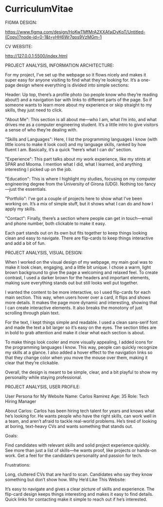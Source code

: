# CurriculumVitae

FIGMA DESIGN:

https://www.figma.com/design/HoKwTMfMrA2XXAfajDyKpT/Untitled-(Copy)?node-id=0-1&t=yHH6Wr7qos9VzMGm-1

CV WEBSITE:

http://127.0.0.1:5500/index.html

PROJECT ANALYSIS, INFORMATION ARCHITECTURE: 

For my project, I’ve set up the webpage so it flows nicely and makes it super easy for anyone visiting to find what they're looking for. It’s a one-page design where everything is divided into simple sections:

Header: Up top, there’s a profile photo (so people know who they’re reading about!) and a navigation bar with links to different parts of the page. So if someone wants to learn more about my experience or skip straight to my skills, they just need to click.

"About Me": This section is all about me—who I am, what I’m into, and what drives me as a computer engineering student. It’s a little intro to give visitors a sense of who they’re dealing with.

"Skills and Languages": Here, I list the programming languages I know (with little icons to make it look cool) and my language skills, ranked by how fluent I am. Basically, it’s a quick “here’s what I can do” section.

"Experience": This part talks about my work experience, like my stints at SPAR and Mooma. I mention what I did, what I learned, and anything interesting I picked up on the job.

"Education": This is where I highlight my studies, focusing on my computer engineering degree from the University of Girona (UDG). Nothing too fancy—just the essentials.

"Portfolio": I’ve got a couple of projects here to show what I’ve been working on. It’s a mix of simple stuff, but it shows what I can do and how I apply my skills.

"Contact": Finally, there’s a section where people can get in touch—email and phone number, both clickable to make it easy.

Each part stands out on its own but fits together to keep things looking clean and easy to navigate. There are flip-cards to keep things interactive and add a bit of fun.


PROJECT ANALYSIS, VISUAL DESIGN:

When I worked on the visual design of my webpage, my main goal was to make it look clean, engaging, and a little bit unique. I chose a warm, light brown background to give the page a welcoming and relaxed feel. To create contrast, I used a darker brown for the headers and important elements, making sure everything stands out but still looks well put together.

I wanted the content to be more interactive, so I used flip-cards for each main section. This way, when users hover over a card, it flips and shows more details. It makes the page more dynamic and interesting, showing that I can create interactive elements. It also breaks the monotony of just scrolling through plain text.

For the text, I kept things simple and readable. I used a clean sans-serif font and made the text a bit larger so it’s easy on the eyes. The section titles are in bold to grab attention and make it clear what each section is about.

To make things look cooler and more visually appealing, I added icons for the programming languages I know. This way, people can quickly recognize my skills at a glance. I also added a hover effect to the navigation links so that they change color when you move the mouse over them, making it clear that they’re clickable.

Overall, the design is meant to be simple, clear, and a bit playful to show my personality while staying professional.

PROJECT ANALYSIS, USER PROFILE:

User Persona for My Website
Name: Carlos Ramirez
Age: 35
Role: Tech Hiring Manager

About Carlos: Carlos has been hiring tech talent for years and knows what he’s looking for. He wants people who have the right skills, can work well in a team, and aren’t afraid to tackle real-world problems. He’s tired of looking at boring, text-heavy CVs and wants something that stands out.

Goals:

Find candidates with relevant skills and solid project experience quickly.
See more than just a list of skills—he wants proof, like projects or hands-on work.
Get a feel for the candidate’s personality and passion for tech.

Frustrations:

Long, cluttered CVs that are hard to scan.
Candidates who say they know something but don’t show how.
Why He’d Like This Website:

It’s easy to navigate and gives a clear picture of skills and experience.
The flip-card design keeps things interesting and makes it easy to find details.
Quick links for contacting make it simple to reach out if he’s interested.
